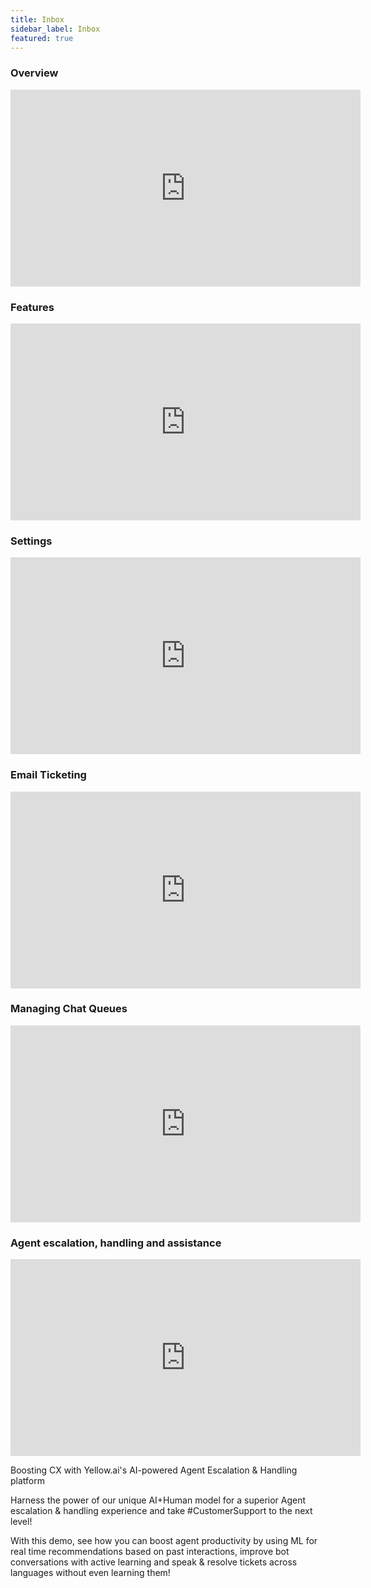 ```yaml
---
title: Inbox
sidebar_label: Inbox
featured: true
---
```


### Overview

<iframe width="560" height="315" src="https://www.youtube.com/embed/UXM2-18QLds" title="YouTube video player" frameborder="0" allow="autoplay; clipboard-write; picture-in-picture" allowfullscreen></iframe>

### Features

<iframe width="560" height="315" src="https://www.youtube.com/embed/Mgu2MW8iJ80" title="YouTube video player" frameborder="0" allow="autoplay; clipboard-write; picture-in-picture" allowfullscreen></iframe>

### Settings

<iframe width="560" height="315" src="https://www.youtube.com/embed/Rozj3CxsAJs" title="YouTube video player" frameborder="0" allow="autoplay; clipboard-write; picture-in-picture" allowfullscreen></iframe>

### Email Ticketing

<iframe width="560" height="315" src="https://www.youtube.com/embed/vGwb8DTUdEs" title="YouTube video player" frameborder="0" allow="autoplay; clipboard-write; picture-in-picture" allowfullscreen></iframe>

### Managing Chat Queues

<iframe width="560" height="315" src="https://www.youtube.com/embed/uEjFdFnY2CU" title="YouTube video player" frameborder="0" allow="autoplay; clipboard-write; picture-in-picture" allowfullscreen></iframe>

### Agent escalation, handling and assistance

<iframe width="560" height="315" src="https://www.youtube.com/embed/vwP7WySiKZ0" title="YouTube video player" frameborder="0" allow="autoplay; clipboard-write; picture-in-picture" allowfullscreen></iframe>

Boosting CX with Yellow.ai's AI-powered Agent Escalation & Handling platform

Harness the power of our unique AI+Human model for a superior Agent escalation & handling experience and take #CustomerSupport to the next level!

With this demo, see how you can boost agent productivity by using ML for real time recommendations based on past interactions, improve bot conversations with active learning and speak & resolve tickets across languages without even learning them!
